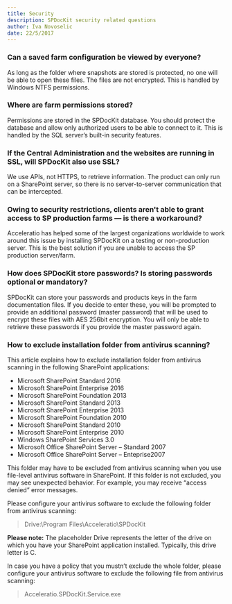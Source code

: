 ```yaml
---
title: Security
description: SPDocKit security related questions
author: Iva Novoselic
date: 22/5/2017
---
```


### Can a saved farm configuration be viewed by everyone?

As long as the folder where snapshots are stored is protected, no one will be able to open these files. The files are not encrypted. This is handled by Windows NTFS permissions.
### Where are farm permissions stored?

Permissions are stored in the SPDocKit database. You should protect the database and allow only authorized users to be able to connect to it. This is handled by the SQL server’s built-in security features.
 
### If the Central Administration and the websites are running in SSL, will SPDocKit also use SSL?

We use APIs, not HTTPS, to retrieve information. The product can only run on a SharePoint server, so there is no server-to-server communication that can be intercepted.

### Owing to security restrictions, clients aren't able to grant access to SP production farms — is there a workaround?
Acceleratio has helped some of the largest organizations worldwide to work around this issue by installing SPDocKit on a testing or non-production server. This is the best solution if you are unable to access the SP production server/farm.

### How does SPDocKit store passwords? Is storing passwords optional or mandatory?

SPDocKit can store your passwords and products keys in the farm documentation files. If you decide to enter these, you will be prompted to provide an additional password (master password) that will be used to encrypt these files with AES 256bit encryption. You will only be able to retrieve these passwords if you provide the master password again.

### How to exclude installation folder from antivirus scanning?
This article explains how to exclude installation folder from antivirus scanning in the following SharePoint applications:

* Microsoft SharePoint Standard 2016
* Microsoft SharePoint Enterprise 2016
* Microsoft SharePoint Foundation 2013
* Microsoft SharePoint Standard 2013
* Microsoft SharePoint Enterprise 2013
* Microsoft SharePoint Foundation 2010
* Microsoft SharePoint Standard 2010
* Microsoft SharePoint Enterprise 2010
* Windows SharePoint Services 3.0
* Microsoft Office SharePoint Server – Standard 2007
* Microsoft Office SharePoint Server – Enteprise2007

This folder may have to be excluded from antivirus scanning when you use file-level antivirus software in SharePoint. If this folder is not excluded, you may see unexpected behavior. For example, you may receive “access denied” error messages.

Please configure your antivirus software to exclude the following folder from antivirus scanning:
> Drive:\Program Files\Acceleratio\SPDocKit

__Please note:__ The placeholder Drive represents the letter of the drive on which you have your SharePoint application installed. Typically, this drive letter is C.

In case you have a policy that you mustn’t exclude the whole folder, please configure your antivirus software to exclude the following file from antivirus scanning:
> Acceleratio.SPDocKit.Service.exe